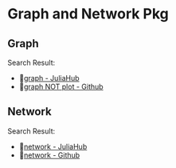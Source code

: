 # Graph and Network Pkg

## Graph
Search Result:
- 🔗[graph - JuliaHub](https://juliahub.com/ui/Search?q=graph&type=packages)
- 🔗[graph NOT plot - Github](https://github.com/search?q=graph+NOT+plot+language%3AJulia+&type=repositories)


## Network
Search Result:
- 🔗[network - JuliaHub](https://juliahub.com/ui/Search?q=network&type=packages)
- 🔗[network - Github](https://github.com/search?q=network+language%3AJulia+&type=repositories)
